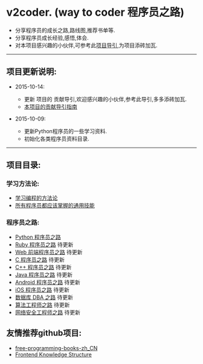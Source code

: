 # v2coder. (way to coder 程序员之路)

- 分享程序员的成长之路,路线图,推荐书单等.
- 分享程序员成长经验,感悟,体会.
- 对本项目感兴趣的小伙伴,可参考此[项目导引](./guide.md),为项目添砖加瓦.

---

## 项目更新说明:

- 2015-10-14:
    - 更新 项目的 贡献导引,欢迎感兴趣的小伙伴,参考此导引,多多添砖加瓦.
    - [本项目的贡献导引指南](./guide.md)

- 2015-10-09:
    - 更新Python程序员的一些学习资料.
    - 初始化各类程序员资料目录.

---

## 项目目录:

### 学习方法论:
- [学习编程的方法论](./v2coder.md)
- [所有程序员都应该掌握的通用技能](./CommonSkills)

### 程序员之路:
- [Python 程序员之路](./Pythoner)
- [Ruby 程序员之路]()    待更新
- [Web 前端程序员之路]()   待更新
- [C 程序员之路]()   待更新
- [C++ 程序员之路]()   待更新
- [Java 程序员之路]()   待更新
- [Android 程序员之路]()   待更新
- [iOS 程序员之路]()   待更新
- [数据库 DBA 之路]()   待更新
- [算法工程师之路]()   待更新
- [网络安全工程师之路]()   待更新


## 友情推荐github项目:

- [free-programming-books-zh_CN](https://github.com/justjavac/free-programming-books-zh_CN)
- [Frontend Knowledge Structure](https://github.com/JacksonTian/fks)

